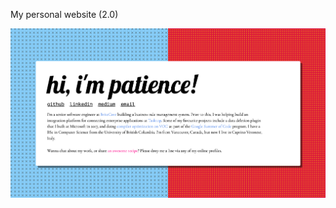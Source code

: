 My personal website (2.0)

![Screenshot](images/patiences.github.io-v2.png?raw=true "patiences.github.io V2")

